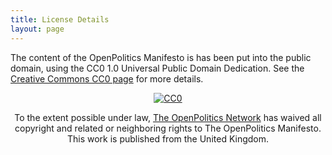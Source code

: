 ```yaml
---
title: License Details
layout: page
---
```


<p>
The content of the OpenPolitics Manifesto is has been put into the public domain, using the CC0 1.0 Universal Public Domain Dedication.  See the <a href="http://creativecommons.org/publicdomain/zero/1.0/">Creative Commons CC0 page</a> for more details.
</p>

<div class="well" style='max-width: 500px; margin-left: auto; margin-right: auto; text-align: center'>

  <p xmlns:dct="http://purl.org/dc/terms/" xmlns:vcard="http://www.w3.org/2001/vcard-rdf/3.0#">
    <a rel="license" href="http://creativecommons.org/publicdomain/zero/1.0/"><img src="http://i.creativecommons.org/p/zero/1.0/88x31.png" style="border-style: none;" alt="CC0" /></a>
  </p>
  <p>
    To the extent possible under law,
    <a rel="dct:publisher"
       href="http://openpolitics.org.uk">
      <span property="dct:title">The OpenPolitics Network</span></a>
    has waived all copyright and related or neighboring rights to
    <span property="dct:title">The OpenPolitics Manifesto</span>.
  This work is published from the
  <span property="vcard:Country" datatype="dct:ISO3166"
        content="GB" about="http://openpolitics.org.uk/manifesto">
    United Kingdom</span>.
  </p>

</div>
